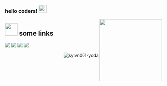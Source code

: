 ### hello coders! <img src="https://media.giphy.com/media/hvRJCLFzcasrR4ia7z/giphy.gif" width="25px">
<a href="#"><img align="right" src="https://github.com/blackcater/blackcater/raw/main/images/banner.gif" width="200 " height="200" /></a>

## <img height="40" src="https://raw.githubusercontent.com/innng/innng/master/assets/kyubey.gif"/> some links
[![](https://img.shields.io/badge/-music-0073B1?style=flat-square)](https://youtu.be/1w7OgIMMRc4)
[![](https://img.shields.io/badge/-animals-1C9CEA?style=flat-square)](https://twitter.com/BichinhosFB?s=09)
[![](https://img.shields.io/badge/-instagram-EE3E5D?style=flat-square)](https://www.instagram.com/steisser/)
[![](https://img.shields.io/badge/-github-332B40?style=flat-square)](https://github.com/melissarr/)

<img align="right" alt="sylvn001-yoda" src="https://64.media.tumblr.com/bb08dc6547da56fba032174060c17f1c/64b85f8f37398df1-1c/s540x810/44aab92b37cc2e916058cae4115757545fa853c7.gifv">
</div>

